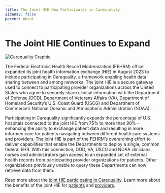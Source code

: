 ```yaml
---
title: The Joint HIE Now Participates in Carequality
sidenav: false
parent: About
---
```

# **The Joint HIE Continues to Expand**

![Carequality Graphic](../images/carequality-graphic_082223-03.png)

The Federal Electronic Health Record Modernization (FEHRM) office expanded
its joint health information exchange (HIE) in August 2023 to include participating in Carequality, a framework enabling health data sharing between and among networks. The joint HIE is a secure gateway used to connect to participating provider organizations across the United States who agree to securely share clinical information with the Department of Defense (DOD), Department of Veterans Affairs (VA), Department of Homeland Security’s U.S. Coast Guard (USCG) and Department of Commerce’s National Oceanic and Atmospheric Administration (NOAA).

Participating in Carequality significantly expands the percentage of U.S. hospitals connected to the joint HIE from 75% to more than 90%—enhancing
the ability to exchange patient data and resulting in more informed care for
patients navigating between different health care systems and providers. The
joint HIE is part of the FEHRM’s overarching effort to deliver capabilities
that enable the Departments to deploy a single, common federal EHR. With this
connection, DOD, VA, USCG and NOAA clinicians, nurses and administrators gain
access to an expanded set of external health records from participating
provider organizations for patients. Other organizations previously unable to
query these Departments can now retrieve data from them.

Read more about the [joint HIE participating in Carequality](https://www.health.mil/News/Dvids-Articles/2023/09/13/news453324). Learn more about the benefits of the joint HIE for [patients](https://www.fehrm.gov/learn-about-the-joint-hie/) and [providers](https://www.fehrm.gov/join-the-joint-hie/). 
